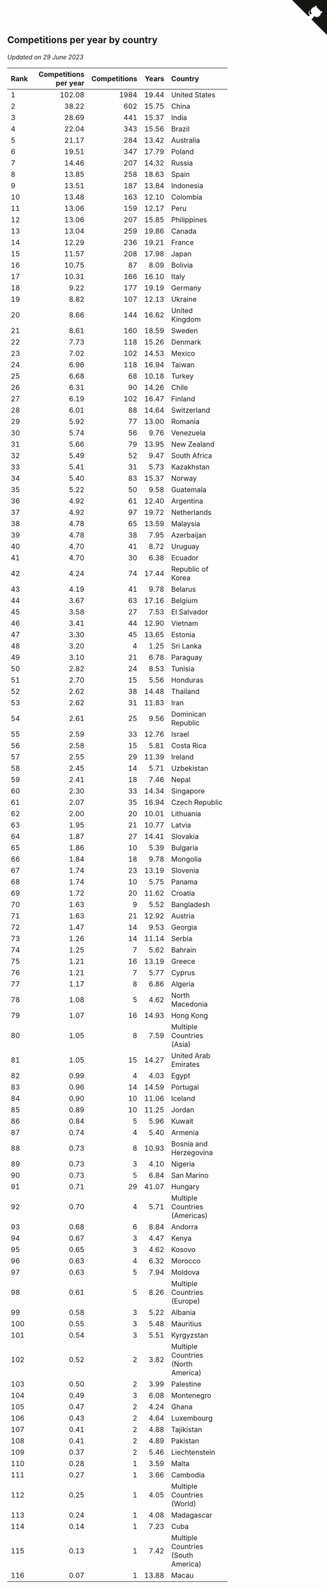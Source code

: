 ## Competitions per year by country

*Updated on 29 June 2023*

| Rank | Competitions per year | Competitions | Years | Country |
| :--- | ---: | ---: | ---: | :--- |
| 1 | 102.08 | 1984 | 19.44 | United States |
| 2 | 38.22 | 602 | 15.75 | China |
| 3 | 28.69 | 441 | 15.37 | India |
| 4 | 22.04 | 343 | 15.56 | Brazil |
| 5 | 21.17 | 284 | 13.42 | Australia |
| 6 | 19.51 | 347 | 17.79 | Poland |
| 7 | 14.46 | 207 | 14.32 | Russia |
| 8 | 13.85 | 258 | 18.63 | Spain |
| 9 | 13.51 | 187 | 13.84 | Indonesia |
| 10 | 13.48 | 163 | 12.10 | Colombia |
| 11 | 13.06 | 159 | 12.17 | Peru |
| 12 | 13.06 | 207 | 15.85 | Philippines |
| 13 | 13.04 | 259 | 19.86 | Canada |
| 14 | 12.29 | 236 | 19.21 | France |
| 15 | 11.57 | 208 | 17.98 | Japan |
| 16 | 10.75 | 87 | 8.09 | Bolivia |
| 17 | 10.31 | 166 | 16.10 | Italy |
| 18 | 9.22 | 177 | 19.19 | Germany |
| 19 | 8.82 | 107 | 12.13 | Ukraine |
| 20 | 8.66 | 144 | 16.62 | United Kingdom |
| 21 | 8.61 | 160 | 18.59 | Sweden |
| 22 | 7.73 | 118 | 15.26 | Denmark |
| 23 | 7.02 | 102 | 14.53 | Mexico |
| 24 | 6.96 | 118 | 16.94 | Taiwan |
| 25 | 6.68 | 68 | 10.18 | Turkey |
| 26 | 6.31 | 90 | 14.26 | Chile |
| 27 | 6.19 | 102 | 16.47 | Finland |
| 28 | 6.01 | 88 | 14.64 | Switzerland |
| 29 | 5.92 | 77 | 13.00 | Romania |
| 30 | 5.74 | 56 | 9.76 | Venezuela |
| 31 | 5.66 | 79 | 13.95 | New Zealand |
| 32 | 5.49 | 52 | 9.47 | South Africa |
| 33 | 5.41 | 31 | 5.73 | Kazakhstan |
| 34 | 5.40 | 83 | 15.37 | Norway |
| 35 | 5.22 | 50 | 9.58 | Guatemala |
| 36 | 4.92 | 61 | 12.40 | Argentina |
| 37 | 4.92 | 97 | 19.72 | Netherlands |
| 38 | 4.78 | 65 | 13.59 | Malaysia |
| 39 | 4.78 | 38 | 7.95 | Azerbaijan |
| 40 | 4.70 | 41 | 8.72 | Uruguay |
| 41 | 4.70 | 30 | 6.38 | Ecuador |
| 42 | 4.24 | 74 | 17.44 | Republic of Korea |
| 43 | 4.19 | 41 | 9.78 | Belarus |
| 44 | 3.67 | 63 | 17.16 | Belgium |
| 45 | 3.58 | 27 | 7.53 | El Salvador |
| 46 | 3.41 | 44 | 12.90 | Vietnam |
| 47 | 3.30 | 45 | 13.65 | Estonia |
| 48 | 3.20 | 4 | 1.25 | Sri Lanka |
| 49 | 3.10 | 21 | 6.78 | Paraguay |
| 50 | 2.82 | 24 | 8.53 | Tunisia |
| 51 | 2.70 | 15 | 5.56 | Honduras |
| 52 | 2.62 | 38 | 14.48 | Thailand |
| 53 | 2.62 | 31 | 11.83 | Iran |
| 54 | 2.61 | 25 | 9.56 | Dominican Republic |
| 55 | 2.59 | 33 | 12.76 | Israel |
| 56 | 2.58 | 15 | 5.81 | Costa Rica |
| 57 | 2.55 | 29 | 11.39 | Ireland |
| 58 | 2.45 | 14 | 5.71 | Uzbekistan |
| 59 | 2.41 | 18 | 7.46 | Nepal |
| 60 | 2.30 | 33 | 14.34 | Singapore |
| 61 | 2.07 | 35 | 16.94 | Czech Republic |
| 62 | 2.00 | 20 | 10.01 | Lithuania |
| 63 | 1.95 | 21 | 10.77 | Latvia |
| 64 | 1.87 | 27 | 14.41 | Slovakia |
| 65 | 1.86 | 10 | 5.39 | Bulgaria |
| 66 | 1.84 | 18 | 9.78 | Mongolia |
| 67 | 1.74 | 23 | 13.19 | Slovenia |
| 68 | 1.74 | 10 | 5.75 | Panama |
| 69 | 1.72 | 20 | 11.62 | Croatia |
| 70 | 1.63 | 9 | 5.52 | Bangladesh |
| 71 | 1.63 | 21 | 12.92 | Austria |
| 72 | 1.47 | 14 | 9.53 | Georgia |
| 73 | 1.26 | 14 | 11.14 | Serbia |
| 74 | 1.25 | 7 | 5.62 | Bahrain |
| 75 | 1.21 | 16 | 13.19 | Greece |
| 76 | 1.21 | 7 | 5.77 | Cyprus |
| 77 | 1.17 | 8 | 6.86 | Algeria |
| 78 | 1.08 | 5 | 4.62 | North Macedonia |
| 79 | 1.07 | 16 | 14.93 | Hong Kong |
| 80 | 1.05 | 8 | 7.59 | Multiple Countries (Asia) |
| 81 | 1.05 | 15 | 14.27 | United Arab Emirates |
| 82 | 0.99 | 4 | 4.03 | Egypt |
| 83 | 0.96 | 14 | 14.59 | Portugal |
| 84 | 0.90 | 10 | 11.06 | Iceland |
| 85 | 0.89 | 10 | 11.25 | Jordan |
| 86 | 0.84 | 5 | 5.96 | Kuwait |
| 87 | 0.74 | 4 | 5.40 | Armenia |
| 88 | 0.73 | 8 | 10.93 | Bosnia and Herzegovina |
| 89 | 0.73 | 3 | 4.10 | Nigeria |
| 90 | 0.73 | 5 | 6.84 | San Marino |
| 91 | 0.71 | 29 | 41.07 | Hungary |
| 92 | 0.70 | 4 | 5.71 | Multiple Countries (Americas) |
| 93 | 0.68 | 6 | 8.84 | Andorra |
| 94 | 0.67 | 3 | 4.47 | Kenya |
| 95 | 0.65 | 3 | 4.62 | Kosovo |
| 96 | 0.63 | 4 | 6.32 | Morocco |
| 97 | 0.63 | 5 | 7.94 | Moldova |
| 98 | 0.61 | 5 | 8.26 | Multiple Countries (Europe) |
| 99 | 0.58 | 3 | 5.22 | Albania |
| 100 | 0.55 | 3 | 5.48 | Mauritius |
| 101 | 0.54 | 3 | 5.51 | Kyrgyzstan |
| 102 | 0.52 | 2 | 3.82 | Multiple Countries (North America) |
| 103 | 0.50 | 2 | 3.99 | Palestine |
| 104 | 0.49 | 3 | 6.08 | Montenegro |
| 105 | 0.47 | 2 | 4.24 | Ghana |
| 106 | 0.43 | 2 | 4.64 | Luxembourg |
| 107 | 0.41 | 2 | 4.88 | Tajikistan |
| 108 | 0.41 | 2 | 4.89 | Pakistan |
| 109 | 0.37 | 2 | 5.46 | Liechtenstein |
| 110 | 0.28 | 1 | 3.59 | Malta |
| 111 | 0.27 | 1 | 3.66 | Cambodia |
| 112 | 0.25 | 1 | 4.05 | Multiple Countries (World) |
| 113 | 0.24 | 1 | 4.08 | Madagascar |
| 114 | 0.14 | 1 | 7.23 | Cuba |
| 115 | 0.13 | 1 | 7.42 | Multiple Countries (South America) |
| 116 | 0.07 | 1 | 13.88 | Macau |


<a href="https://github.com/JustinTimeCuber/wca_statistics" class="github-corner" aria-label="View source on Github"><svg width="80" height="80" viewBox="0 0 250 250" style="fill:#151513; color:#fff; position: absolute; top: 0; border: 0; right: 0;" aria-hidden="true"><path d="M0,0 L115,115 L130,115 L142,142 L250,250 L250,0 Z"></path><path d="M128.3,109.0 C113.8,99.7 119.0,89.6 119.0,89.6 C122.0,82.7 120.5,78.6 120.5,78.6 C119.2,72.0 123.4,76.3 123.4,76.3 C127.3,80.9 125.5,87.3 125.5,87.3 C122.9,97.6 130.6,101.9 134.4,103.2" fill="currentColor" style="transform-origin: 130px 106px;" class="octo-arm"></path><path d="M115.0,115.0 C114.9,115.1 118.7,116.5 119.8,115.4 L133.7,101.6 C136.9,99.2 139.9,98.4 142.2,98.6 C133.8,88.0 127.5,74.4 143.8,58.0 C148.5,53.4 154.0,51.2 159.7,51.0 C160.3,49.4 163.2,43.6 171.4,40.1 C171.4,40.1 176.1,42.5 178.8,56.2 C183.1,58.6 187.2,61.8 190.9,65.4 C194.5,69.0 197.7,73.2 200.1,77.6 C213.8,80.2 216.3,84.9 216.3,84.9 C212.7,93.1 206.9,96.0 205.4,96.6 C205.1,102.4 203.0,107.8 198.3,112.5 C181.9,128.9 168.3,122.5 157.7,114.1 C157.9,116.9 156.7,120.9 152.7,124.9 L141.0,136.5 C139.8,137.7 141.6,141.9 141.8,141.8 Z" fill="currentColor" class="octo-body"></path></svg></a><style>.github-corner:hover .octo-arm{animation:octocat-wave 560ms ease-in-out}@keyframes octocat-wave{0%,100%{transform:rotate(0)}20%,60%{transform:rotate(-25deg)}40%,80%{transform:rotate(10deg)}}@media (max-width:500px){.github-corner:hover .octo-arm{animation:none}.github-corner .octo-arm{animation:octocat-wave 560ms ease-in-out}}</style>
